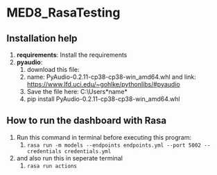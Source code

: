 # MED8_RasaTesting

## **Installation help**

1. **requirements**: Install the requirements
2. **pyaudio**: 
    1. download this file:
    2. name: PyAudio-0.2.11-cp38-cp38-win_amd64.whl and link: https://www.lfd.uci.edu/~gohlke/pythonlibs/#pyaudio
    3. Save the file here: C:\Users\*name* 
    4. pip install PyAudio-0.2.11-cp38-cp38-win_amd64.whl

## **How to run the dashboard with Rasa**
1. Run this command in terminal  before executing this program: 
   1. `rasa run -m models --endpoints endpoints.yml --port 5002 --credentials credentials.yml` 
2. and also run this in seperate terminal 
   1. `rasa run actions`